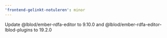 ```yaml
---
'frontend-gelinkt-notuleren': minor
---
```


Update @lblod/ember-rdfa-editor to 9.10.0 and @lblod/ember-rdfa-editor-lblod-plugins to 19.2.0
